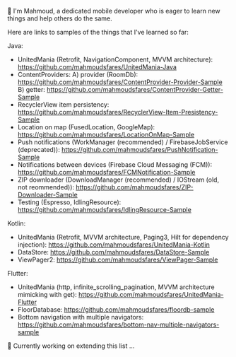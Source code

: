 
👋 I'm Mahmoud, a dedicated mobile developer who is eager to learn new things and help others do the same.

Here are links to samples of the things that I've learned so far:

Java:

- UnitedMania (Retrofit, NavigationComponent, MVVM architecture): https://github.com/mahmoudsfares/UnitedMania-Java
- ContentProviders: 
 A) provider (RoomDb): https://github.com/mahmoudsfares/ContentProvider-Provider-Sample                          
 B) getter: https://github.com/mahmoudsfares/ContentProvider-Getter-Sample
- RecyclerView item persistency: https://github.com/mahmoudsfares/RecyclerView-Item-Presistency-Sample
- Location on map (FusedLocation, GoogleMap): https://github.com/mahmoudsfares/LocationOnMap-Sample
- Push notifications (WorkManager (recommended) / FirebaseJobService (deprecated)): https://github.com/mahmoudsfares/PushNotification-Sample
- Notifications between devices (Firebase Cloud Messaging (FCM)): https://github.com/mahmoudsfares/FCMNotification-Sample
- ZIP downloader (DownloadManager (recommended) / IOStream (old, not reommended)): https://github.com/mahmoudsfares/ZIP-Downloader-Sample
- Testing (Espresso, IdlingResource): https://github.com/mahmoudsfares/IdlingResource-Sample

Kotlin:
- UnitedMania (Retrofit, MVVM architecture, Paging3, Hilt for dependency injection): https://github.com/mahmoudsfares/UnitedMania-Kotlin
- DataStore: https://github.com/mahmoudsfares/DataStore-Sample
- ViewPager2: https://github.com/mahmoudsfares/ViewPager-Sample

Flutter:
- UnitedMania (http, infinite_scrolling_pagination, MVVM architecture mimicking with get): https://github.com/mahmoudsfares/UnitedMania-Flutter
- FloorDatabase: https://github.com/mahmoudsfares/floordb-sample
- Bottom navigation with multiple navigators: https://github.com/mahmoudsfares/bottom-nav-multiple-navigators-sample


🔭 Currently working on extending this list ...

